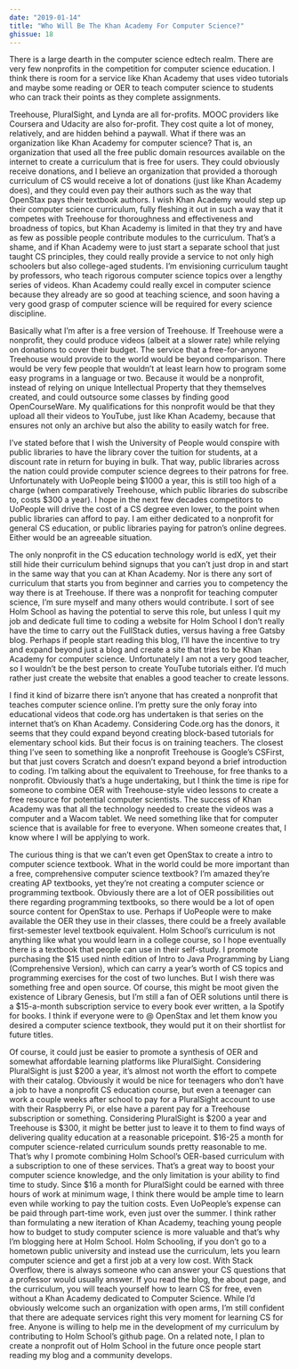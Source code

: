 ```yaml
---
date: "2019-01-14"
title: "Who Will Be The Khan Academy For Computer Science?"
ghissue: 18
---
```


There is a large dearth in the computer science edtech realm. There are very few nonprofits in the competition for computer science education. I think there is room for a service like Khan Academy that uses video tutorials and maybe some reading or OER to teach computer science to students who can track their points as they complete assignments.

Treehouse, PluralSight, and Lynda are all for-profits. MOOC providers like Coursera and Udacity are also for-profit. They cost quite a lot of money, relatively, and are hidden behind a paywall. What if there was an organization like Khan Academy for computer science? That is, an organization that used all the free public domain resources available on the internet to create a curriculum that is free for users. They could obviously receive donations, and I believe an organization that provided a thorough curriculum of CS would receive a lot of donations (just like Khan Academy does), and they could even pay their authors such as the way that OpenStax pays their textbook authors. I wish Khan Academy would step up their computer science curriculum, fully fleshing it out in such a way that it competes with Treehouse for thoroughness and effectiveness and broadness of topics, but Khan Academy is limited in that they try and have as few as possible people contribute modules to the curriculum. That’s a shame, and if Khan Academy were to just start a separate school that just taught CS principles, they could really provide a service to not only high schoolers but also college-aged students. I’m envisioning curriculum taught by professors, who teach rigorous computer science topics over a lengthy series of videos. Khan Academy could really excel in computer science because they already are so good at teaching science, and soon having a very good grasp of computer science will be required for every science discipline.

Basically what I’m after is a free version of Treehouse. If Treehouse were a nonprofit, they could produce videos (albeit at a slower rate) while relying on donations to cover their budget. The service that a free-for-anyone Treehouse would provide to the world would be beyond comparison. There would be very few people that wouldn’t at least learn how to program some easy programs in a language or two. Because it would be a nonprofit, instead of relying on unique Intellectual Property that they themselves created, and could outsource some classes by finding good OpenCourseWare. My qualifications for this nonprofit would be that they upload all their videos to YouTube, just like Khan Academy, because that ensures not only an archive but also the ability to easily watch for free.

I’ve stated before that I wish the University of People would conspire with public libraries to have the library cover the tuition for students, at a discount rate in return for buying in bulk. That way, public libraries across the nation could provide computer science degrees to their patrons for free. Unfortunately with UoPeople being $1000 a year, this is still too high of a charge (when comparatively Treehouse, which public libraries do subscribe to, costs $300 a year). I hope in the next few decades competitors to UoPeople will drive the cost of a CS degree even lower, to the point when public libraries can afford to pay. I am either dedicated to a nonprofit for general CS education, or public libraries paying for patron’s online degrees. Either would be an agreeable situation.

The only nonprofit in the CS education technology world is edX, yet their still hide their curriculum behind signups that you can’t just drop in and start in the same way that you can at Khan Academy. Nor is there any sort of curriculum that starts you from beginner and carries you to competency the way there is at Treehouse. If there was a nonprofit for teaching computer science, I’m sure myself and many others would contribute. I sort of see Holm School as having the potential to serve this role, but unless I quit my job and dedicate full time to coding a website for Holm School I don’t really have the time to carry out the FullStack duties, versus having a free Gatsby blog. Perhaps if people start reading this blog, I’ll have the incentive to try and expand beyond just a blog and create a site that tries to be Khan Academy for computer science. Unfortunately I am not a very good teacher, so I wouldn’t be the best person to create YouTube tutorials either. I’d much rather just create the website that enables a good teacher to create lessons.

I find it kind of bizarre there isn’t anyone that has created a nonprofit that teaches computer science online. I’m pretty sure the only foray into educational videos that code.org has undertaken is that series on the internet that’s on Khan Academy. Considering Code.org has the donors, it seems that they could expand beyond creating block-based tutorials for elementary school kids. But their focus is on training teachers. The closest thing I’ve seen to something like a nonprofit Treehouse is Google’s CSFirst, but that just covers Scratch and doesn’t expand beyond a brief introduction to coding. I’m talking about the equivalent to Treehouse, for free thanks to a nonprofit. Obviously that’s a huge undertaking, but I think the time is ripe for someone to combine OER with Treehouse-style video lessons to create a free resource for potential computer scientists. The success of Khan Academy was that all the technology needed to create the videos was a computer and a Wacom tablet. We need something like that for computer science that is available for free to everyone. When someone creates that, I know where I will be applying to work.

The curious thing is that we can’t even get OpenStax to create a intro to computer science textbook. What in the world could be more important than a free, comprehensive computer science textbook? I’m amazed they’re creating AP textbooks, yet they’re not creating a computer science or programming textbook. Obviously there are a lot of OER possibilities out there regarding programming textbooks, so there would be a lot of open source content for OpenStax to use. Perhaps if UoPeople were to make available the OER they use in their classes, there could be a freely available first-semester level textbook equivalent. Holm School’s curriculum is not anything like what you would learn in a college course, so I hope eventually there is a textbook that people can use in their self-study. I promote purchasing the $15 used ninth edition of Intro to Java Programming by Liang (Comprehensive Version), which can carry a year’s worth of CS topics and programming exercises for the cost of two lunches. But I wish there was something free and open source. Of course, this might be moot given the existence of Library Genesis, but I’m still a fan of OER solutions until there is a $15-a-month subscription service to every book ever written, a la Spotify for books. I think if everyone were to @ OpenStax and let them know you desired a computer science textbook, they would put it on their shortlist for future titles.

Of course, it could just be easier to promote a synthesis of OER and somewhat affordable learning platforms like PluralSight. Considering PluralSight is just $200 a year, it’s almost not worth the effort to compete with their catalog. Obviously it would be nice for teenagers who don’t have a job to have a nonprofit CS education course, but even a teenager can work a couple weeks after school to pay for a PluralSight account to use with their Raspberry Pi, or else have a parent pay for a Treehouse subscription or something. Considering PluralSight is $200 a year and Treehouse is $300, it might be better just to leave it to them to find ways of delivering quality education at a reasonable pricepoint. $16-25 a month for computer science-related curriculum sounds pretty reasonable to me. That’s why I promote combining Holm School’s OER-based curriculum with a subscription to one of these services. That’s a great way to boost your computer science knowledge, and the only limitation is your ability to find time to study. Since $16 a month for PluralSight could be earned with three hours of work at minimum wage, I think there would be ample time to learn even while working to pay the tuition costs. Even UoPeople’s expense can be paid through part-time work, even just over the summer. I think rather than formulating a new iteration of Khan Academy, teaching young people how to budget to study computer science is more valuable and that’s why I’m blogging here at Holm School. Holm Schooling, if you don’t go to a hometown public university and instead use the curriculum, lets you learn computer science and get a first job at a very low cost. With Stack Overflow, there is always someone who can answer your CS questions that a professor would usually answer. If you read the blog, the about page, and the curriculum, you will teach yourself how to learn CS for free, even without a Khan Academy dedicated to Computer Science. While I’d obviously welcome such an organization with open arms, I’m still confident that there are adequate services right this very moment for learning CS for free. Anyone is willing to help me in the development of my curriculum by contributing to Holm School’s github page. On a related note, I plan to create a nonprofit out of Holm School in the future once people start reading my blog and a community develops.
